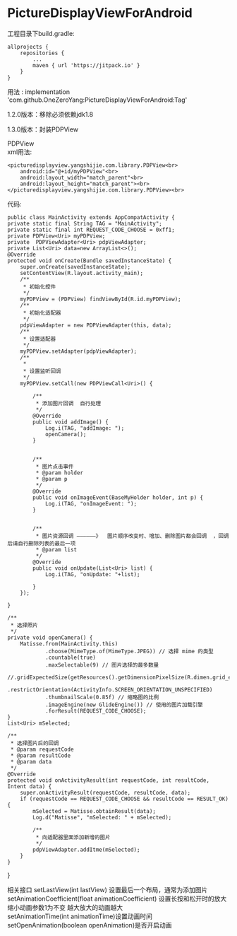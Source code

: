 # PictureDisplayViewForAndroid<br>
工程目录下build.gradle:
     
     
    allprojects {
		repositories {
			...
			maven { url 'https://jitpack.io' }
		}
	}
  
  
用法 :  implementation 'com.github.OneZeroYang:PictureDisplayViewForAndroid:Tag'

1.2.0版本：移除必须依赖jdk1.8<br>

1.3.0版本：封装PDPView<br>

PDPView<br> xml用法:


    <picturedisplayview.yangshijie.com.library.PDPView<br>
        android:id="@+id/myPDPView"<br>
        android:layout_width="match_parent"<br>
        android:layout_height="match_parent"><br>
    </picturedisplayview.yangshijie.com.library.PDPView><br>
    
    
    
代码:<br>


    public class MainActivity extends AppCompatActivity {
    private static final String TAG = "MainActivity";
    private static final int REQUEST_CODE_CHOOSE = 0xff1;
    private PDPView<Uri> myPDPView;
    private  PDPViewAdapter<Uri> pdpViewAdapter;
    private List<Uri> data=new ArrayList<>();
    @Override
    protected void onCreate(Bundle savedInstanceState) {
        super.onCreate(savedInstanceState);
        setContentView(R.layout.activity_main);
        /**
         * 初始化控件
         */
        myPDPView = (PDPView) findViewById(R.id.myPDPView);
        /**
         * 初始化适配器
         */
        pdpViewAdapter = new PDPViewAdapter(this, data);
        /**
         * 设置适配器
         */
        myPDPView.setAdapter(pdpViewAdapter);
        /**
         * 
         * 设置监听回调
         */
        myPDPView.setCall(new PDPViewCall<Uri>() {

            /**
             * 添加图片回调  自行处理
             */
            @Override
            public void addImage() {
                Log.i(TAG, "addImage: ");
                openCamera();
            }


            /**
             * 图片点击事件
             * @param holder
             * @param p
             */
            @Override
            public void onImageEvent(BaseMyHolder holder, int p) {
                Log.i(TAG, "onImageEvent: ");
            }


            /**
             * 图片资源回调 ——————》  图片顺序改变时、增加、删除图片都会回调  ，回调后请自行删除列表的最后一项
             * @param list  
             */
            @Override
            public void onUpdate(List<Uri> list) {
                Log.i(TAG, "onUpdate: "+list);
                
            }
        });

    }

    /**
     * 选择照片
     */
    private void openCamera() {
        Matisse.from(MainActivity.this)
                .choose(MimeType.of(MimeType.JPEG)) // 选择 mime 的类型
                .countable(true)
                .maxSelectable(9) // 图片选择的最多数量
                //.gridExpectedSize(getResources().getDimensionPixelSize(R.dimen.grid_expected_size))
                .restrictOrientation(ActivityInfo.SCREEN_ORIENTATION_UNSPECIFIED)
                .thumbnailScale(0.85f) // 缩略图的比例
                .imageEngine(new GlideEngine()) // 使用的图片加载引擎
                .forResult(REQUEST_CODE_CHOOSE);
    }
    List<Uri> mSelected;

    /**
     * 选择图片后的回调
     * @param requestCode
     * @param resultCode
     * @param data
     */
    @Override
    protected void onActivityResult(int requestCode, int resultCode, Intent data) {
        super.onActivityResult(requestCode, resultCode, data);
        if (requestCode == REQUEST_CODE_CHOOSE && resultCode == RESULT_OK) {
            mSelected = Matisse.obtainResult(data);
            Log.d("Matisse", "mSelected: " + mSelected);

            /**
             * 向适配器里面添加新增的图片
             */
            pdpViewAdapter.addItme(mSelected);
        }
    }
}


相关接口 setLastView(int lastView) 设置最后一个布局，通常为添加图片<br>
        setAnimationCoefficient(float animationCoefficient) 设置长按和松开时的放大缩小动画参数1为不变 越大放大的动画越大<br>
	setAnimationTime(int animationTime)设置动画时间<br>
	setOpenAnimation(boolean openAnimation)是否开启动画<br>
	


